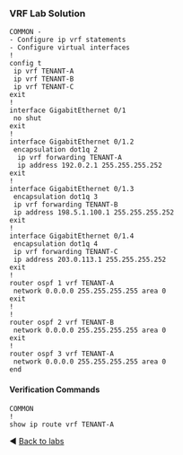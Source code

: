 ### VRF Lab Solution
```
COMMON -
- Configure ip vrf statements
- Configure virtual interfaces
!
config t
 ip vrf TENANT-A
 ip vrf TENANT-B
 ip vrf TENANT-C
exit
!
interface GigabitEthernet 0/1
 no shut
exit
!
interface GigabitEthernet 0/1.2
 encapsulation dot1q 2
  ip vrf forwarding TENANT-A
  ip address 192.0.2.1 255.255.255.252
exit
!
interface GigabitEthernet 0/1.3
 encapsulation dot1q 3
 ip vrf forwarding TENANT-B
 ip address 198.5.1.100.1 255.255.255.252
exit
!
interface GigabitEthernet 0/1.4
 encapsulation dot1q 4
 ip vrf forwarding TENANT-C
 ip address 203.0.113.1 255.255.255.252
exit
!
router ospf 1 vrf TENANT-A
 network 0.0.0.0 255.255.255.255 area 0
exit
!
!
router ospf 2 vrf TENANT-B
 network 0.0.0.0 255.255.255.255 area 0
exit
!
router ospf 3 vrf TENANT-A
 network 0.0.0.0 255.255.255.255 area 0
end

```

#### Verification Commands
```
COMMON
!
show ip route vrf TENANT-A
```

◀️ [Back to labs](https://github.com/tech-zero/ccnp-encor/blob/main/labs/Udemy/22-vrf/README.md)
